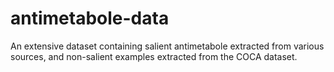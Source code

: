 # antimetabole-data
An extensive dataset containing salient antimetabole extracted from various sources, and non-salient examples extracted from the COCA dataset.
